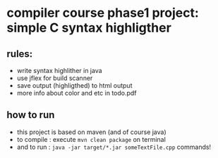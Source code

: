 # compiler course phase1 project: simple C syntax highligther

## rules:
+ write syntax highlither in java
+ use jflex for build scanner
+ save output (highligthed) to html output
+ more info about color and etc in todo.pdf

## how to run
+ this project is based on maven (and of course java)
+ to compile : execute `mvn clean package` on terminal
+ and to run : `java -jar target/*.jar someTextFile.cpp`
 commands!
